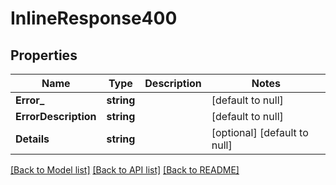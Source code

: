 # InlineResponse400

## Properties
Name | Type | Description | Notes
------------ | ------------- | ------------- | -------------
**Error_** | **string** |  | [default to null]
**ErrorDescription** | **string** |  | [default to null]
**Details** | **string** |  | [optional] [default to null]

[[Back to Model list]](../README.md#documentation-for-models) [[Back to API list]](../README.md#documentation-for-api-endpoints) [[Back to README]](../README.md)

